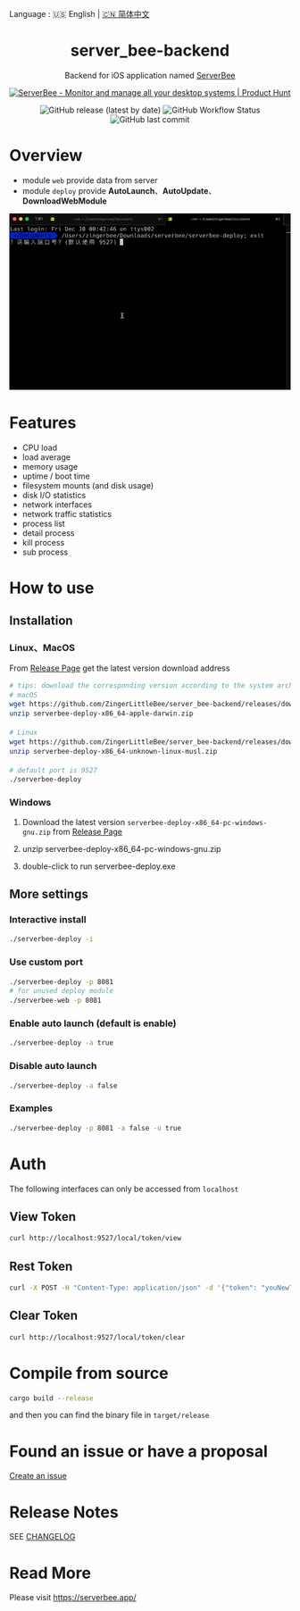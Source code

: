 Language : 🇺🇸 English | [🇨🇳 简体中文](./README.zh-CN.md)

<h1 align="center">server_bee-backend</h1>

<div align="center">

Backend for iOS application named [ServerBee](https://apps.apple.com/us/app/serverbee/id6443553714)

<a href="https://www.producthunt.com/posts/serverbee?utm_source=badge-featured&utm_medium=badge&utm_souce=badge-serverbee" target="_blank"><img src="https://api.producthunt.com/widgets/embed-image/v1/featured.svg?post_id=378908&theme=light" alt="ServerBee - Monitor&#0032;and&#0032;manage&#0032;all&#0032;your&#0032;desktop&#0032;systems | Product Hunt" style="width: 250px; height: 54px;" width="250" height="54" /></a>

![GitHub release (latest by date)](https://img.shields.io/github/v/release/ZingerLittleBee/server_bee-backend?style=for-the-badge)
![GitHub Workflow Status](https://img.shields.io/github/actions/workflow/status/ZingerLittleBee/server_bee-backend/release.yml?style=for-the-badge)
![GitHub last commit](https://img.shields.io/github/last-commit/ZingerLittleBee/server_bee-backend?style=for-the-badge)

</div>

# Overview
- module `web` provide data from server
- module `deploy` provide **AutoLaunch**、**AutoUpdate**、**DownloadWebModule**

![interactive install](./snapshots/interactive.gif)

# Features

- CPU load
- load average
- memory usage
- uptime / boot time
- filesystem mounts (and disk usage)
- disk I/O statistics
- network interfaces
- network traffic statistics
- process list
- detail process
- kill process
- sub process

# How to use

## Installation

### Linux、MacOS

From [Release Page](https://github.com/ZingerLittleBee/server_bee-backend/releases) get the latest version download address

```bash
# tips: download the corresponding version according to the system architecture
# macOS
wget https://github.com/ZingerLittleBee/server_bee-backend/releases/download/v1.1.5/serverbee-deploy-x86_64-apple-darwin.zip
unzip serverbee-deploy-x86_64-apple-darwin.zip

# Linux
wget https://github.com/ZingerLittleBee/server_bee-backend/releases/download/v1.1.5/serverbee-deploy-x86_64-unknown-linux-musl.zip
unzip serverbee-deploy-x86_64-unknown-linux-musl.zip

# default port is 9527
./serverbee-deploy
```

### Windows
1. Download the latest version `serverbee-deploy-x86_64-pc-windows-gnu.zip` from [Release Page](https://github.com/ZingerLittleBee/server_bee-backend/releases)

2. unzip serverbee-deploy-x86_64-pc-windows-gnu.zip

3. double-click to run serverbee-deploy.exe

## More settings

### Interactive install
```bash
./serverbee-deploy -i
```

### Use custom port
```bash
./serverbee-deploy -p 8081
# for unused deploy module
./serverbee-web -p 8081
```

### Enable auto launch (default is enable)
```bash
./serverbee-deploy -a true
```

### Disable auto launch
```bash
./serverbee-deploy -a false
```

### Examples
```bash
./serverbee-deploy -p 8081 -a false -u true
```

# Auth
The following interfaces can only be accessed from `localhost`
## View Token
```bash
curl http://localhost:9527/local/token/view
```

## Rest Token
```bash
curl -X POST -H "Content-Type: application/json" -d '{"token": "youNewToken"}' http://127.0.0.1:9527/local/token/rest
```

## Clear Token
```bash
curl http://localhost:9527/local/token/clear
```

# Compile from source
```bash
cargo build --release
```
and then you can find the binary file in `target/release`

# Found an issue or have a proposal
[Create an issue](https://github.com/zingerlittlebee/server_bee-backend/issues/new)

# Release Notes
SEE [CHANGELOG](CHANGELOG.md)

# Read More
Please visit https://serverbee.app/
